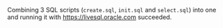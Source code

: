 Combining 3 SQL scripts (`create.sql`, `init.sql` and `select.sql`) into one and running it with https://livesql.oracle.com succeeded.

